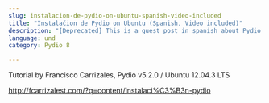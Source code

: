 ```yaml
---
slug: instalacion-de-pydio-on-ubuntu-spanish-video-included
title: "Instalaćion de Pydio on Ubuntu (Spanish, Video included)"
description: "[Deprecated] This is a guest post in spanish about Pydio installation on Ubuntu."
language: und
category: Pydio 8

---
```


Tutorial by Francisco Carrizales, Pydio v5.2.0 / Ubuntu 12.04.3 LTS

http://fcarrizalest.com/?q=content/instalaci%C3%B3n-pydio